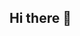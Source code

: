 ## Hi there 💮

<!--
**niylii/niylii** is a ✨ _special_ ✨ repository because its `README.md` (this file) appears on your GitHub profile.

